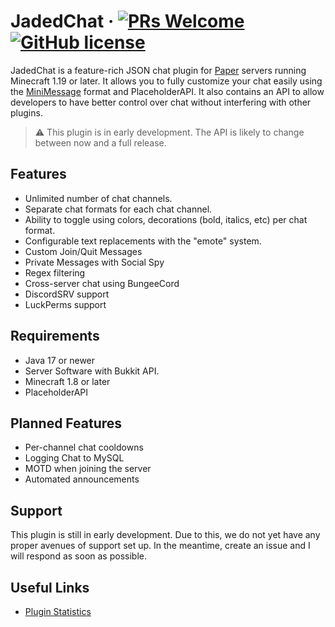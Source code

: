 # JadedChat &middot; [![PRs Welcome](https://img.shields.io/badge/PRs-welcome-brightgreen.svg?style=flat-square)](http://makeapullrequest.com) [![GitHub license](https://img.shields.io/badge/license-MIT-blue.svg?style=flat-square)](https://github.com/firewolf8385/CustomItemAPI/blob/master/LICENSE)

JadedChat is a feature-rich JSON chat plugin for [Paper](http://www.papermc.io) servers running Minecraft 1.19 or later. It allows you to fully customize your chat easily using the [MiniMessage](https://docs.advntr.dev/minimessage/format.html) format and PlaceholderAPI. It also contains an API to allow developers to have better control over chat without interfering with other plugins.

>⚠️ This plugin is in early development. The API is likely to change between now and a full release.

## Features
* Unlimited number of chat channels.
* Separate chat formats for each chat channel.
* Ability to toggle using colors, decorations (bold, italics, etc) per chat format.
* Configurable text replacements with the "emote" system.
* Custom Join/Quit Messages
* Private Messages with Social Spy
* Regex filtering
* Cross-server chat using BungeeCord
* DiscordSRV support
* LuckPerms support

## Requirements
* Java 17 or newer
* Server Software with Bukkit API.
* Minecraft 1.8 or later
* PlaceholderAPI

## Planned Features
* Per-channel chat cooldowns
* Logging Chat to MySQL
* MOTD when joining the server
* Automated announcements

## Support
This plugin is still in early development. Due to this, we do not yet have any proper avenues of support set up. In the meantime, create an issue and I will respond as soon as possible.

## Useful Links
* [Plugin Statistics](https://bstats.org/plugin/bukkit/JadedChat/17832)